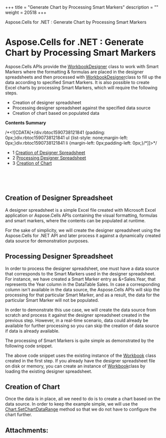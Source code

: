 +++
title = "Generate Chart by Processing Smart Markers" 
description = "" 
weight = 20518 
+++

Aspose.Cells for .NET : Generate Chart by Processing Smart Markers  

# Aspose.Cells for .NET : Generate Chart by Processing Smart Markers


Aspose.Cells APIs provide the [WorkbookDesigner](https://apireference.aspose.com/net/cells/aspose.cells/workbookdesigner) class to work with Smart Markers where the formatting & formulas are placed in the designer spreadsheets and then processed with [WorkbookDesigner](https://apireference.aspose.com/net/cells/aspose.cells/workbookdesigner)class to fill up the data according to specified Smart Markers. It is also possible to create Excel charts by processing Smart Markers, which will require the following steps.

*   Creation of designer spreadsheet
*   Processing designer spreadsheet against the specified data source
*   Creation of chart based on populated data

**Contents Summary**

/\*<!\[CDATA\[\*/div.rbtoc1590738121841 {padding: 0px;}div.rbtoc1590738121841 ul {list-style: none;margin-left: 0px;}div.rbtoc1590738121841 li {margin-left: 0px;padding-left: 0px;}/\*\]\]>\*/

*   1 [Creation of Designer Spreadsheet](#GenerateChartbyProcessingSmartMarkers-CreationofDesignerSpreadsheet)
*   2 [Processing Designer Spreadsheet](#GenerateChartbyProcessingSmartMarkers-ProcessingDesignerSpreadsheet)
*   3 [Creation of Chart](#GenerateChartbyProcessingSmartMarkers-CreationofChart)

 

 

## Creation of Designer Spreadsheet

A designer spreadsheet is a simple Excel file created with Microsoft Excel application or Aspose.Cells APIs containing the visual formatting, formulas and smart markers, where the contents can be populated at runtime.

For the sake of simplicity, we will create the designer spreadsheet using the Aspose.Cells for .NET API and later process it against a dynamically created data source for demonstration purposes.

## Processing Designer Spreadsheet

In order to process the designer spreadsheet, one must have a data source that corresponds to the Smart Markers used in the designer spreadsheet. For instance, we have created a Smart Marker entry as &=Sales.Year, that represents the Year column in the DataTable Sales. In case a corresponding column isn't available in the data source, the Aspose.Cells APIs will skip the processing for that particular Smart Marker, and as a result, the data for the particular Smart Marker will not be populated.

In order to demonstrate this use case, we will create the data source from scratch and process it against the designer spreadsheet created in the previous step. However, in a real-time scenario, data could already be available for further processing so you can skip the creation of data source if data is already available.

  
The processing of Smart Markers is quite simple as demonstrated by the following code snippet.

The above code snippet uses the existing instance of the [Workbook](https://apireference.aspose.com/net/cells/aspose.cells/workbook) class created in the first step. If you already have the designer spreadsheet file on disk or memory, you can create an instance of [Workbook](https://apireference.aspose.com/net/cells/aspose.cells/workbook)class by loading the existing designer spreadsheet.

## Creation of Chart

Once the data is in place, all we need to do is to create a chart based on the data source. In order to keep the example simple, we will use the [Chart.SetChartDataRange](https://apireference.aspose.com/net/cells/aspose.cells.charts/chart/methods/setchartdatarange) method so that we do not have to configure the chart further.

## Attachments:


